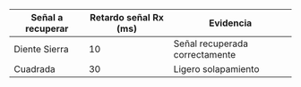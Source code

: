 | Señal a recuperar | Retardo señal Rx (ms) | Evidencia                  |
|-------|--------------|--------------------------------|
| Diente Sierra    | 10           | Señal recuperada correctamente |
| Cuadrada    | 30           | Ligero solapamiento            |

